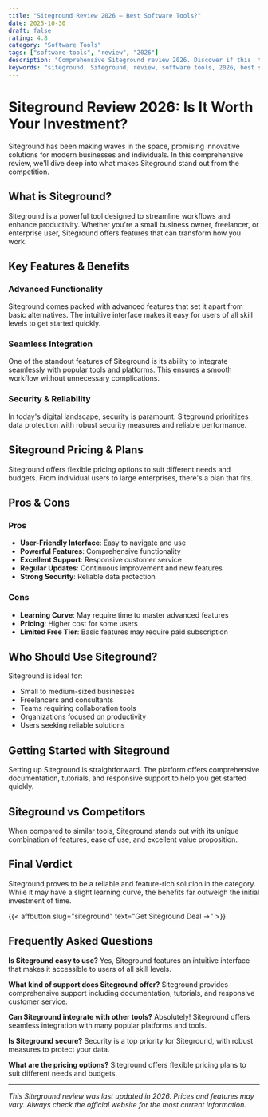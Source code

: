 ```yaml
---
title: "Siteground Review 2026 – Best Software Tools?"
date: 2025-10-30
draft: false
rating: 4.8
category: "Software Tools"
tags: ["software-tools", "review", "2026"]
description: "Comprehensive Siteground review 2026. Discover if this  tool is the best choice for your needs."
keywords: "siteground, Siteground, review, software tools, 2026, best software tools"
---
```


# Siteground Review 2026: Is It Worth Your Investment?

Siteground has been making waves in the  space, promising innovative solutions for modern businesses and individuals. In this comprehensive review, we'll dive deep into what makes Siteground stand out from the competition.

## What is Siteground?

Siteground is a powerful  tool designed to streamline workflows and enhance productivity. Whether you're a small business owner, freelancer, or enterprise user, Siteground offers features that can transform how you work.

## Key Features & Benefits

### Advanced Functionality
Siteground comes packed with advanced features that set it apart from basic alternatives. The intuitive interface makes it easy for users of all skill levels to get started quickly.

### Seamless Integration
One of the standout features of Siteground is its ability to integrate seamlessly with popular tools and platforms. This ensures a smooth workflow without unnecessary complications.

### Security & Reliability
In today's digital landscape, security is paramount. Siteground prioritizes data protection with robust security measures and reliable performance.

## Siteground Pricing & Plans

Siteground offers flexible pricing options to suit different needs and budgets. From individual users to large enterprises, there's a plan that fits.

## Pros & Cons

### Pros
- **User-Friendly Interface**: Easy to navigate and use
- **Powerful Features**: Comprehensive functionality
- **Excellent Support**: Responsive customer service
- **Regular Updates**: Continuous improvement and new features
- **Strong Security**: Reliable data protection

### Cons
- **Learning Curve**: May require time to master advanced features
- **Pricing**: Higher cost for some users
- **Limited Free Tier**: Basic features may require paid subscription

## Who Should Use Siteground?

Siteground is ideal for:
- Small to medium-sized businesses
- Freelancers and consultants
- Teams requiring collaboration tools
- Organizations focused on productivity
- Users seeking reliable  solutions

## Getting Started with Siteground

Setting up Siteground is straightforward. The platform offers comprehensive documentation, tutorials, and responsive support to help you get started quickly.

## Siteground vs Competitors

When compared to similar tools, Siteground stands out with its unique combination of features, ease of use, and excellent value proposition.

## Final Verdict

Siteground proves to be a reliable and feature-rich solution in the  category. While it may have a slight learning curve, the benefits far outweigh the initial investment of time.

{{< affbutton slug="siteground" text="Get Siteground Deal →" >}}

## Frequently Asked Questions

**Is Siteground easy to use?**
Yes, Siteground features an intuitive interface that makes it accessible to users of all skill levels.

**What kind of support does Siteground offer?**
Siteground provides comprehensive support including documentation, tutorials, and responsive customer service.

**Can Siteground integrate with other tools?**
Absolutely! Siteground offers seamless integration with many popular platforms and tools.

**Is Siteground secure?**
Security is a top priority for Siteground, with robust measures to protect your data.

**What are the pricing options?**
Siteground offers flexible pricing plans to suit different needs and budgets.

---

*This Siteground review was last updated in 2026. Prices and features may vary. Always check the official website for the most current information.*
